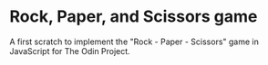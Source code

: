 # Rock, Paper, and Scissors game
A first scratch to implement the "Rock - Paper - Scissors" game in JavaScript for The Odin Project.
